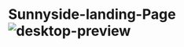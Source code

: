 # Sunnyside-landing-Page![desktop-preview](https://github.com/Oluwajimi06/Sunnyside-landing-Page/assets/132276583/317f2c42-a8bc-4cb3-833c-0845bc87ab9f)

